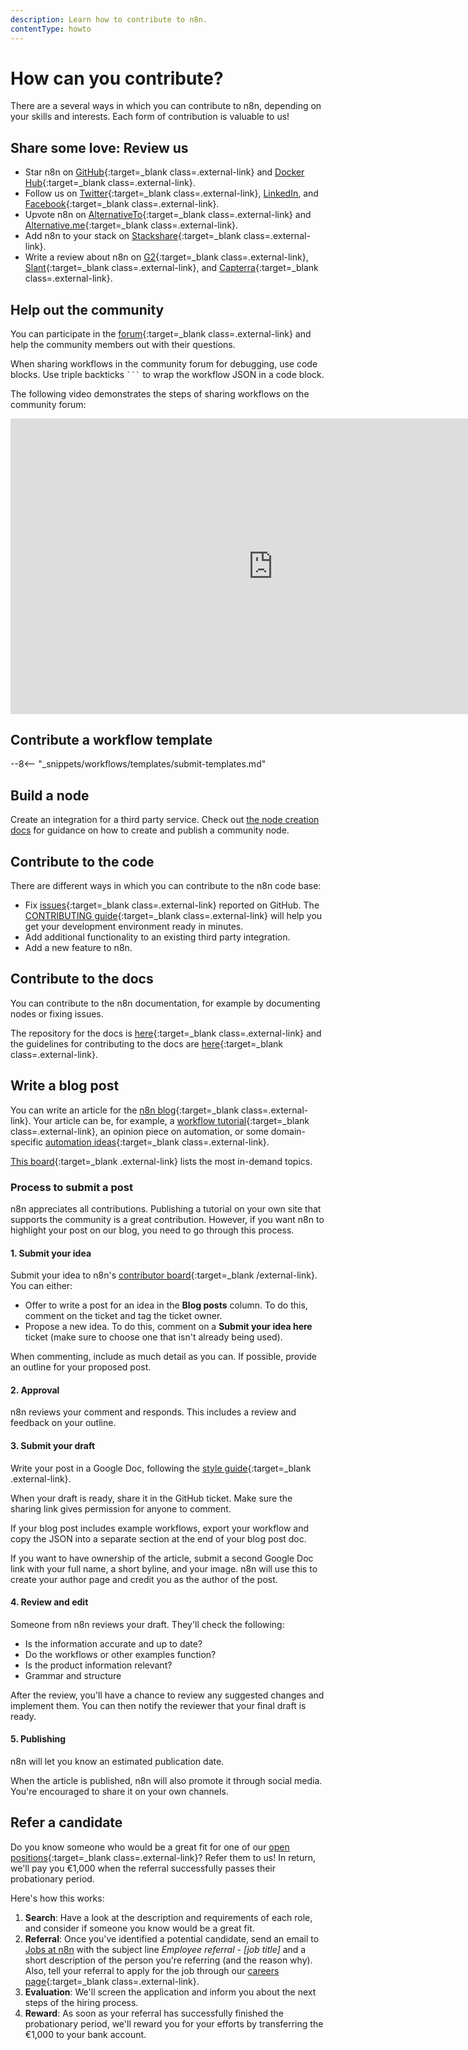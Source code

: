 ```yaml
---
description: Learn how to contribute to n8n.
contentType: howto
---
```


# How can you contribute?

There are a several ways in which you can contribute to n8n, depending on your skills and interests. Each form of contribution is valuable to us!

## Share some love: Review us

- Star n8n on [GitHub](https://github.com/n8n-io/n8n){:target=_blank class=.external-link} and [Docker Hub](https://hub.docker.com/r/n8nio/n8n){:target=_blank class=.external-link}.
- Follow us on [Twitter](https://twitter.com/n8n_io){:target=_blank class=.external-link}, [LinkedIn](https://www.linkedin.com/company/28491094), and [Facebook](https://www.facebook.com/n8nio/){:target=_blank class=.external-link}.
- Upvote n8n on [AlternativeTo](https://alternativeto.net/software/n8n-io/){:target=_blank class=.external-link} and [Alternative.me](https://alternative.me/n8n-io){:target=_blank class=.external-link}.
- Add n8n to your stack on [Stackshare](https://stackshare.io/n8n){:target=_blank class=.external-link}.
- Write a review about n8n on [G2](https://www.g2.com/products/n8n/reviews){:target=_blank class=.external-link}, [Slant](https://www.slant.co/improve/options/37977/~n8n-review){:target=_blank class=.external-link}, and [Capterra](https://www.capterra.com/p/198028/n8n-io/){:target=_blank class=.external-link}.

## Help out the community

You can participate in the [forum](https://community.n8n.io/){:target=_blank class=.external-link} and help the community members out with their questions.

When sharing workflows in the community forum for debugging, use code blocks. Use triple backticks ` ``` ` to wrap the workflow JSON in a code block.

The following video demonstrates the steps of sharing workflows on the community forum:

<div class="video-container">

<iframe width="840" height="472.5" src="https://www.youtube.com/embed/dVC8yLqUvCE" frameborder="0" allow="accelerometer; autoplay; clipboard-write; encrypted-media; gyroscope; picture-in-picture" allowfullscreen></iframe>

</div>

## Contribute a workflow template

--8<-- "_snippets/workflows/templates/submit-templates.md"

## Build a node

Create an integration for a third party service. Check out [the node creation docs](/integrations/creating-nodes/overview/) for guidance on how to create and publish a community node.

## Contribute to the code

There are different ways in which you can contribute to the n8n code base:

- Fix [issues](https://github.com/n8n-io/n8n/issues){:target=_blank class=.external-link} reported on GitHub. The [CONTRIBUTING guide](https://github.com/n8n-io/n8n/blob/master/CONTRIBUTING.md){:target=_blank class=.external-link} will help you get your development environment ready in minutes.
- Add additional functionality to an existing third party integration.
- Add a new feature to n8n.

## Contribute to the docs

You can contribute to the n8n documentation, for example by documenting nodes or fixing issues.

The repository for the docs is [here](https://github.com/n8n-io/n8n-docs){:target=_blank class=.external-link} and the guidelines for contributing to the docs are [here](https://github.com/n8n-io/n8n-docs/blob/master/CONTRIBUTING.md){:target=_blank class=.external-link}.

## Write a blog post

You can write an article for the [n8n blog](https://n8n.io/blog/){:target=_blank class=.external-link}. Your article can be, for example, a [workflow tutorial](https://n8n.io/blog/tag/tutorial/){:target=_blank class=.external-link}, an opinion piece on automation, or some domain-specific [automation ideas](https://n8n.io/blog/tag/ideas/){:target=_blank class=.external-link}. 

[This board](https://github.com/orgs/n8n-io/projects/3){:target=_blank .external-link} lists the most in-demand topics.

### Process to submit a post

n8n appreciates all contributions. Publishing a tutorial on your own site that supports the community is a great contribution. However, if you want n8n to highlight your post on our blog, you need to go through this process.

#### 1. Submit your idea

Submit your idea to n8n's [contributor board](https://github.com/orgs/n8n-io/projects/3){:target=_blank /external-link}. You can either:

* Offer to write a post for an idea in the **Blog posts** column. To do this, comment on the ticket and tag the ticket owner.
* Propose a new idea. To do this, comment on a **Submit your idea here** ticket (make sure to choose one that isn't already being used).

When commenting, include as much detail as you can. If possible, provide an outline for your proposed post.

#### 2. Approval

n8n reviews your comment and responds. This includes a review and feedback on your outline.

#### 3. Submit your draft

Write your post in a Google Doc, following the [style guide](https://n8n.notion.site/n8n-blog-writing-style-97dc73436a624933b75ddc941a361b70){:target=_blank .external-link}.

When your draft is ready, share it in the GitHub ticket. Make sure the sharing link gives permission for anyone to comment.

If your blog post includes example workflows, export your workflow and copy the JSON into a separate section at the end of your blog post doc.

If you want to have ownership of the article, submit a second Google Doc link with your full name, a short byline, and your image. n8n will use this to create your author page and credit you as the author of the post.

#### 4. Review and edit

Someone from n8n reviews your draft. They'll check the following:

* Is the information accurate and up to date?
* Do the workflows or other examples function?
* Is the product information relevant?
* Grammar and structure

After the review, you'll have a chance to review any suggested changes and implement them. You can then notify the reviewer that your final draft is ready.

#### 5. Publishing

n8n will let you know an estimated publication date. 

When the article is published, n8n will also promote it through social media. You're encouraged to share it on your own channels.

## Refer a candidate

Do you know someone who would be a great fit for one of our [open positions](https://n8n.io/careers){:target=_blank class=.external-link}? Refer them to us! In return, we'll pay you €1,000 when the referral successfully passes their probationary period.

Here's how this works:

1. **Search**: Have a look at the description and requirements of each role, and consider if someone you know would be a great fit.
2. **Referral**: Once you've identified a potential candidate, send an email to [Jobs at n8n](mailto:jobs@n8n.io) with the subject line *Employee referral - [job title]* and a short description of the person you're referring (and the reason why). Also, tell your referral to apply for the job through our [careers page](https://n8n.io/careers){:target=_blank class=.external-link}.
3. **Evaluation**: We'll screen the application and inform you about the next steps of the hiring process.
4. **Reward**: As soon as your referral has successfully finished the probationary period, we'll reward you for your efforts by transferring the €1,000 to your bank account.
